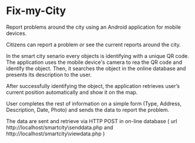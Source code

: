 # Fix-my-City

Report problems around the city using an Android application for mobile devices.

Citizens can report a problem or see the current reports around the city.

In the smart city senario every objects is identifying with a unique QR code.
The application uses the mobile device's camera to rea the QR code and identify the object. Then, it searches the object in the online database and presents its description  to the user.

After successfully identifying the object, the application retrieves user’s current position automatically and show it on the map. 

User completes the rest of information on a simple form (Type, Address, Description,	Date,	Photo)  and sends the data to report the problem.

The data are sent and retrieve via HTTP POST in on-line database ( url http://localhost/smartcity\senddata.php and  http://localhost/smartcity\viewdata.php )




